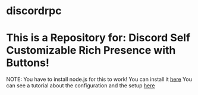 # discordrpc
# This is a Repository for: Discord Self Customizable Rich Presence with Buttons!
NOTE: You have to install node.js for this to work! You can install it [here](https://nodejs.org/en/download/)
You can see a tutorial about the configuration and the setup [here](https://www.youtube.com/watch?v=NJxSb2cvRG8)
